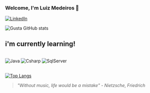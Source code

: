 ### Welcome, I'm Luiz Medeiros 👋

[![LinkedIn](https://img.shields.io/badge/LinkedIn-0077B5?style=for-the-badge&logo=linkedin&logoColor=white)](https://www.linkedin.com/in/l-gms20/)


![Gusta GitHub stats](https://github-readme-stats.vercel.app/api?username=Luizz-Gustavo&show_icons=true&theme=radical)

## i'm currently learning!

<div style="display: inline_block"><br>
    <img src="https://img.shields.io/badge/Java-ED8B00?style=for-the-badge&logo=java&logoColor=white" alt= Java>
    <img src="https://img.shields.io/badge/C%23-239120?style=for-the-badge&logo=c-sharp&logoColor=white" alt="Csharp">
    <img src="https://img.shields.io/badge/Microsoft_SQL_Server-CC2927?style=for-the-badge&logo=microsoft-sql-server&logoColor=white" alt="SqlServer">
</div><br>

[![Top Langs](https://github-readme-stats.vercel.app/api/top-langs/?username=Luizz-Gustavo)](https://github.com/Luizz-Gustavo)

<blockquote><i>"Without music, life would be a mistake" - Nietzsche, Friedrich<i>
